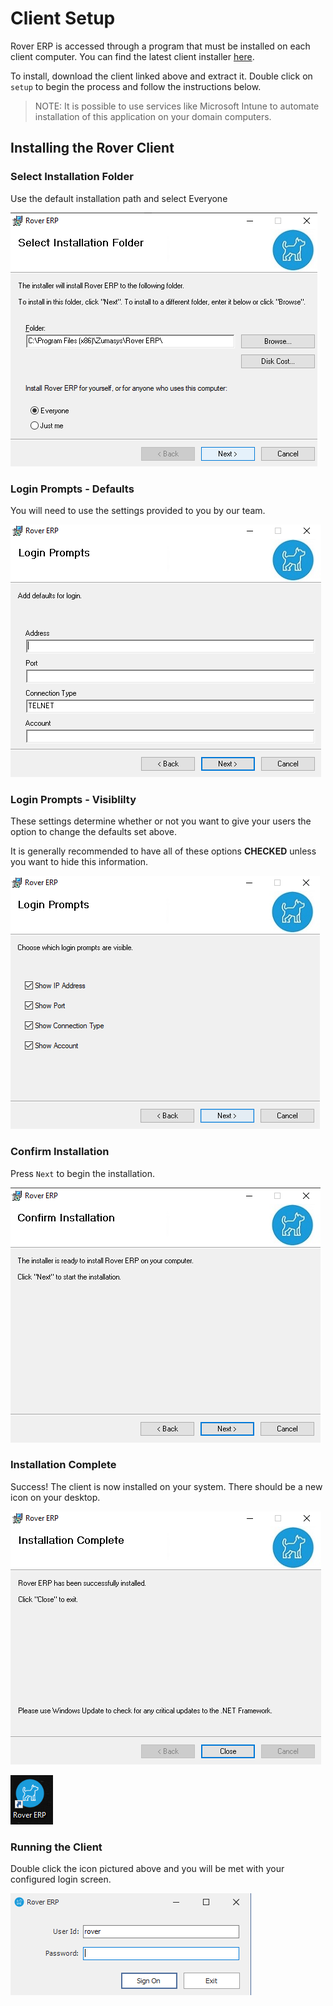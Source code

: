 # Client Setup

<PageHeader />

Rover ERP is accessed through a program that must be installed on each client computer. You can find the latest client installer [here](https://roverdesktop.blob.core.windows.net/apps/rover-installer-2-1-0.zip).
<!-- TODO: Update to point to @latest link -->

To install, download the client linked above and extract it. Double click on `setup` to begin the process and follow the instructions below.

> NOTE: It is possible to use services like Microsoft Intune to automate installation of this application on your domain computers.

## Installing the Rover Client

### Select Installation Folder

Use the default installation path and select Everyone

![Select Installation Folder](./select-install.png)

### Login Prompts - Defaults

You will need to use the settings provided to you by our team.

![Login Prompts - Defaults](./login-default.png)

### Login Prompts - Visiblilty

These settings determine whether or not you want to give your users the option to change the defaults set above.

It is generally recommended to have all of these options **CHECKED** unless you want to hide this information.

![Login Prompts - Visiblilty](./login-visibility.png)

### Confirm Installation

Press `Next` to begin the installation.

![Confirm Installation](./confirm-install.png)

### Installation Complete

Success! The client is now installed on your system. There should be a new icon on your desktop.

![Installation Complete](./install-complete.png)

![Desktop Icon](./desktop-icon.png)

### Running the Client

Double click the icon pictured above and you will be met with your configured login screen.

![Login Prompt](./login-prompt.png)

<PageFooter />
